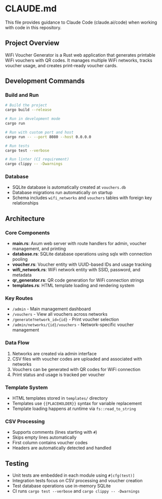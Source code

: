 # CLAUDE.md

This file provides guidance to Claude Code (claude.ai/code) when working with code in this repository.

## Project Overview

WiFi Voucher Generator is a Rust web application that generates printable WiFi vouchers with QR codes. It manages multiple WiFi networks, tracks voucher usage, and creates print-ready voucher cards.

## Development Commands

### Build and Run
```bash
# Build the project
cargo build --release

# Run in development mode
cargo run

# Run with custom port and host
cargo run -- --port 8080 --host 0.0.0.0

# Run tests
cargo test --verbose

# Run linter (CI requirement)
cargo clippy -- -Dwarnings
```

### Database
- SQLite database is automatically created at `vouchers.db`
- Database migrations run automatically on startup
- Schema includes `wifi_networks` and `vouchers` tables with foreign key relationships

## Architecture

### Core Components

- **main.rs**: Axum web server with route handlers for admin, voucher management, and printing
- **database.rs**: SQLite database operations using sqlx with connection pooling
- **voucher.rs**: Voucher entity with UUID-based IDs and usage tracking
- **wifi_network.rs**: WiFi network entity with SSID, password, and metadata
- **qr_generator.rs**: QR code generation for WiFi connection strings
- **templates.rs**: HTML template loading and rendering system

### Key Routes
- `/admin` - Main management dashboard
- `/vouchers` - View all vouchers across networks
- `/generate?network_id={id}` - Print voucher selection
- `/admin/networks/{id}/vouchers` - Network-specific voucher management

### Data Flow
1. Networks are created via admin interface
2. CSV files with voucher codes are uploaded and associated with networks
3. Vouchers can be generated with QR codes for WiFi connection
4. Print status and usage is tracked per voucher

### Template System
- HTML templates stored in `templates/` directory
- Templates use `{{PLACEHOLDER}}` syntax for variable replacement
- Template loading happens at runtime via `fs::read_to_string`

### CSV Processing
- Supports comments (lines starting with `#`)
- Skips empty lines automatically
- First column contains voucher codes
- Headers are automatically detected and handled

## Testing

- Unit tests are embedded in each module using `#[cfg(test)]`
- Integration tests focus on CSV processing and voucher creation
- Test database operations use in-memory SQLite
- CI runs `cargo test --verbose` and `cargo clippy -- -Dwarnings`